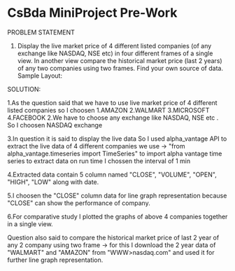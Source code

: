# CsBda MiniProject Pre-Work

PROBLEM STATEMENT
1. Display the live market price of 4 different listed companies (of any exchange like NASDAQ, NSE etc) 
   in four different frames of a single view. In another view compare the historical market price (last 2 years)
   of any two companies using two frames. Find your own source of data. Sample Layout: 
   
   
 SOLUTION:
 
 1.As the question said that we have to use live market price of 4 different listed companies 
   so I choosen 1.AMAZON
                2.WALMART
                3.MICROSOFT
                4.FACEBOOK
 2.We have to choose any exchange like NASDAQ, NSE etc .
   So I choosen NASDAQ exchange
  
 3.In question it is said to display the live data 
   So I used alpha_vantage API to extract the live data of 4 different companies
   we use ->  "from alpha_vantage.timeseries import TimeSeries"
   to import alpha vantage time series to extract data on run time
   I chossen the interval of 1 min
 
 4.Extracted data contain 5 column named "CLOSE", "VOLUME", "OPEN", "HIGH", "LOW"  along with date. 
 
 5.I choosen the "CLOSE" column data for line graph representation because  "CLOSE" can show the performance of company.
 
 6.For comparative study I plotted the graphs of above 4 companies together in a single view.
   
 Question also said to compare the historical market price of last 2 year of any 2 company using two frame 
 -> for this I download the 2 year data of "WALMART" and "AMAZON" from "WWW>nasdaq.com"
    and used it for further line graph representation.
